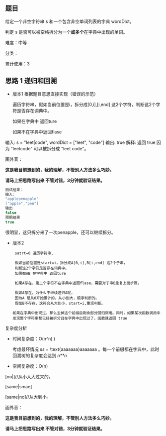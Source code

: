 ## 题目

给定一个非空字符串 s 和一个包含非空单词列表的字典 wordDict，

判定 s 是否可以被空格拆分为一个**或多个**在字典中出现的单词。

难度：中等

分类：

累计使用：3

## 思路 1  递归和回溯

- 版本1 根据题目意思直接实现（错误的示范）

  遍历字符串，假如当前位置是i，拆分成[0,i],[i,end] 这2个字符，判断这2个字符是否存在词典中。

  如果在字典中 返回ture

  如果不在字典中返回flase

输入: s = "leet|code", wordDict = ["leet", "code"]
输出: true
解释: 返回 true 因为 "leetcode" 可以被拆分成 "leet code"。

画外音：

**这是我目前想到的，我的理解，不管别人方法多么巧妙。**

**请马上把思路写出来 不管对错，3分钟就验证结果。**



~~~c
测试结果：
输入:
"applepenapple"
["apple","pen"]
输出
false
预期结果
true

~~~



很明显，这只拆分来了一次penapple，还可以继续拆分。



- 版本2 

  ```
   satrt=0 遍历字符串,
   
   假如当前位置是start=i，拆分成A[0,i],B[i,end] 这2个子串，
   判断这2个字符是否存在词典中。
   如果都AB 在字典中 返回ture
   
   如果A存在，第二个字符不在字典中返回flase，需要对子串B重复上面步骤。
   
   假如A存在，为什么不继续递归A呢，
   因为A 是从0开始累计的，从小到大，顺序判断的。
   假如B不存在，这符合从大到小，start=i,重现判断。
   
  如果在字典中出现过，那么去掉这个前缀后剩余部分回归调用。同时，如果某次函数调用中发现整个字符串都已经被拆分且在字典中出现过了，函数就返回 true
  
  ```

  





复杂度分析 

- 时间复杂度：O(n^n)
   ) 

  考虑最坏情况 s*s* = \text{aaaaaaa}aaaaaaa 。每一个前缀都在字典中，此时回溯树的复杂度会达到 *n**n*

- 空间复杂度：O(n)



[no|]//从小大大过来的，

 [same|smae]

[same|no]//从大到小。

画外音：

**这是我目前想到的，我的理解，不管别人方法多么巧妙。**

**请马上把思路写出来 不管对错，3分钟就验证结果。**